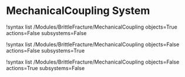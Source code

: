 <!-- MOOSE Documentation Stub: Remove this when content is added. -->

# MechanicalCoupling System

!syntax list /Modules/BrittleFracture/MechanicalCoupling objects=True actions=False subsystems=False

!syntax list /Modules/BrittleFracture/MechanicalCoupling objects=False actions=False subsystems=True

!syntax list /Modules/BrittleFracture/MechanicalCoupling objects=False actions=True subsystems=False

